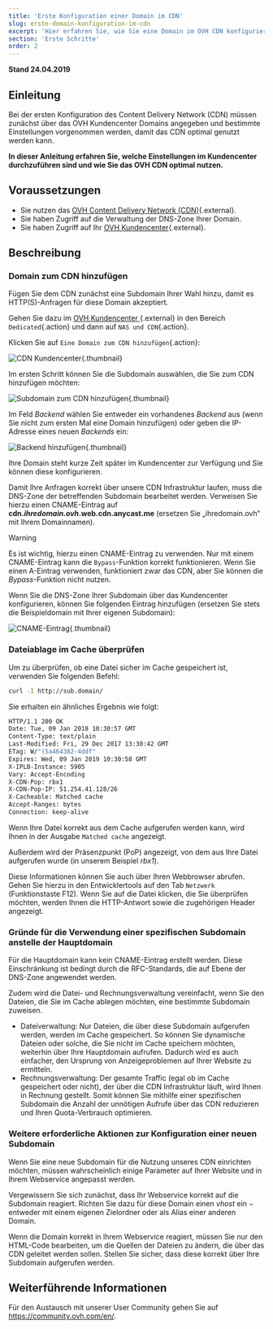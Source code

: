 ```yaml
---
title: 'Erste Konfiguration einer Domain im CDN'
slug: erste-domain-konfiguration-im-cdn
excerpt: 'Hier erfahren Sie, wie Sie eine Domain im OVH CDN konfigurieren.'
section: 'Erste Schritte'
order: 2
---
```


**Stand 24.04.2019**

## Einleitung

Bei der ersten Konfiguration des Content Delivery Network (CDN) müssen zunächst über das OVH Kundencenter Domains angegeben und bestimmte Einstellungen vorgenommen werden, damit das CDN optimal genutzt werden kann.

**In dieser Anleitung erfahren Sie, welche Einstellungen im Kundencenter durchzuführen sind und wie Sie das OVH CDN optimal nutzen.**


## Voraussetzungen

- Sie nutzen das [OVH Content Delivery Network (CDN)](https://www.ovh.de/cdn/){.external}.
- Sie haben Zugriff auf die Verwaltung der DNS-Zone Ihrer Domain.
- Sie haben Zugriff auf Ihr [OVH Kundencenter](https://www.ovh.com/auth/?action=gotomanager&from=https://www.ovh.de/&ovhSubsidiary=de){.external}.


## Beschreibung

### Domain zum CDN hinzufügen

Fügen Sie dem CDN zunächst eine Subdomain Ihrer Wahl hinzu, damit es HTTP(S)-Anfragen für diese Domain akzeptiert.

Gehen Sie dazu im [OVH Kundencenter ](https://www.ovh.com/auth/?action=gotomanager&from=https://www.ovh.de/&ovhSubsidiary=de){.external} in den Bereich `Dedicated`{.action} und dann auf `NAS und CDN`{.action}.

Klicken Sie auf `Eine Domain zum CDN hinzufügen`{.action}:

![CDN Kundencenter](images/cdn_customer_panel.png){.thumbnail}

Im ersten Schritt können Sie die Subdomain auswählen, die Sie zum CDN hinzufügen möchten:

![Subdomain zum CDN hinzufügen](images/add_cdn_domain_step_1.png){.thumbnail}

Im Feld *Backend* wählen Sie entweder ein vorhandenes *Backend* aus (wenn Sie nicht zum ersten Mal eine Domain hinzufügen) oder geben die IP-Adresse eines neuen *Backends* ein:

![Backend hinzufügen](images/add_cdn_domain_step_2.png){.thumbnail}


Ihre Domain steht kurze Zeit später im Kundencenter zur Verfügung und Sie können diese konfigurieren.

Damit Ihre Anfragen korrekt über unsere CDN Infrastruktur laufen, muss die DNS-Zone der betreffenden Subdomain bearbeitet werden. Verweisen Sie hierzu einen CNAME-Eintrag auf **cdn.*ihredomain.ovh*.web.cdn.anycast.me** (ersetzen Sie „ihredomain.ovh“ mit Ihrem Domainnamen).


> [!warning]
>
> Es ist wichtig, hierzu einen CNAME-Eintrag zu verwenden. Nur mit einem CNAME-Eintrag kann die `Bypass`-Funktion korrekt funktionieren. Wenn Sie einen A-Eintrag verwenden, funktioniert zwar das CDN, aber Sie können die *Bypass*-Funktion nicht nutzen.
>


Wenn Sie die DNS-Zone Ihrer Subdomain über das Kundencenter konfigurieren, können Sie folgenden Eintrag hinzufügen (ersetzen Sie stets die Beispieldomain mit Ihrer eigenen Subdomain):

![CNAME-Eintrag](images/cname_field.png){.thumbnail}

 

### Dateiablage im Cache überprüfen
Um zu überprüfen, ob eine Datei sicher im Cache gespeichert ist, verwenden Sie folgenden Befehl:

```sh
curl -I http://sub.domain/
```

Sie erhalten ein ähnliches Ergebnis wie folgt:

```bash
HTTP/1.1 200 OK
Date: Tue, 09 Jan 2018 10:30:57 GMT
Content-Type: text/plain
Last-Modified: Fri, 29 Dec 2017 13:30:42 GMT
ETag: W/"(5a464382-4ddf"
Expires: Wed, 09 Jan 2019 10:30:58 GMT
X-IPLB-Instance: 5905
Vary: Accept-Encoding
X-CDN-Pop: rbx1
X-CDN-Pop-IP: 51.254.41.128/26
X-Cacheable: Matched cache
Accept-Ranges: bytes
Connection: keep-alive
```

Wenn Ihre Datei korrekt aus dem Cache aufgerufen werden kann, wird Ihnen in der Ausgabe `Matched cache` angezeigt.

Außerdem wird der Präsenzpunkt (PoP) angezeigt, von dem aus Ihre Datei aufgerufen wurde (in unserem Beispiel *rbx1*).

Diese Informationen können Sie auch über Ihren Webbrowser abrufen. Gehen Sie hierzu in den Entwicklertools auf den Tab `Netzwerk` (Funktionstaste F12). Wenn Sie auf die Datei klicken, die Sie überprüfen möchten, werden Ihnen die HTTP-Antwort sowie die zugehörigen Header angezeigt.


### Gründe für die Verwendung einer spezifischen Subdomain anstelle der Hauptdomain

Für die Hauptdomain kann kein CNAME-Eintrag erstellt werden. Diese Einschränkung ist bedingt durch die RFC-Standards, die auf Ebene der DNS-Zone angewendet werden.

Zudem wird die Datei- und Rechnungsverwaltung vereinfacht, wenn Sie den Dateien, die Sie im Cache ablegen möchten, eine bestimmte Subdomain zuweisen.

- Dateiverwaltung: Nur Dateien, die über diese Subdomain aufgerufen werden, werden im Cache gespeichert. So können Sie dynamische Dateien oder solche, die Sie nicht im Cache speichern möchten, weiterhin über Ihre Hauptdomain aufrufen. Dadurch wird es auch einfacher, den Ursprung von Anzeigeproblemen auf Ihrer Website zu ermitteln.
- Rechnungsverwaltung: Der gesamte Traffic (egal ob im Cache gespeichert oder nicht), der über die CDN Infrastruktur läuft, wird Ihnen in Rechnung gestellt. Somit können Sie mithilfe einer spezifischen Subdomain die Anzahl der unnötigen Aufrufe über das CDN reduzieren und Ihren Quota-Verbrauch optimieren.


### Weitere erforderliche Aktionen zur Konfiguration einer neuen Subdomain

Wenn Sie eine neue Subdomain für die Nutzung unseres CDN einrichten möchten, müssen wahrscheinlich einige Parameter auf Ihrer Website und in Ihrem Webservice angepasst werden.

Vergewissern Sie sich zunächst, dass Ihr Webservice korrekt auf die Subdomain reagiert. Richten Sie dazu für diese Domain einen *vhost* ein − entweder mit einem eigenen Zielordner oder als Alias einer anderen Domain.

Wenn die Domain korrekt in Ihrem Webservice reagiert, müssen Sie nur den HTML-Code bearbeiten, um die Quellen der Dateien zu ändern, die über das CDN geleitet werden sollen. Stellen Sie sicher, dass diese korrekt über Ihre Subdomain aufgerufen werden.

 
## Weiterführende Informationen

Für den Austausch mit unserer User Community gehen Sie auf <https://community.ovh.com/en/>.